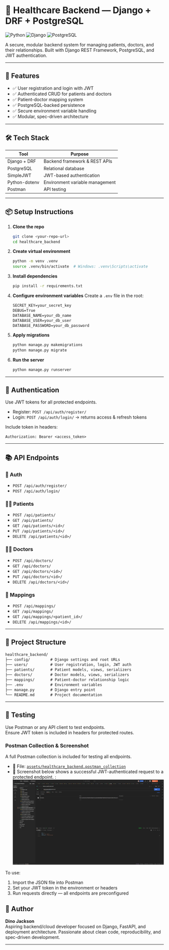# 🏥 Healthcare Backend — Django + DRF + PostgreSQL

![Python](https://img.shields.io/badge/Python-3.11-blue)
![Django](https://img.shields.io/badge/Django-4.2-green)
![PostgreSQL](https://img.shields.io/badge/PostgreSQL-15.3-blue)


A secure, modular backend system for managing patients, doctors, and their relationships. Built with Django REST Framework, PostgreSQL, and JWT authentication.

---

## 🚀 Features

- ✅ User registration and login with JWT
- ✅ Authenticated CRUD for patients and doctors
- ✅ Patient-doctor mapping system
- ✅ PostgreSQL-backed persistence
- ✅ Secure environment variable handling
- ✅ Modular, spec-driven architecture

---

## 🛠️ Tech Stack

| Tool | Purpose |
|------|--------|
| Django + DRF | Backend framework & REST APIs |
| PostgreSQL | Relational database |
| SimpleJWT | JWT-based authentication |
| Python-dotenv | Environment variable management |
| Postman | API testing |

---

## 📦 Setup Instructions

1. **Clone the repo**
   ```bash
   git clone <your-repo-url>
   cd healthcare_backend
   ```

2. **Create virtual environment**
   ```bash
   python -m venv .venv
   source .venv/bin/activate  # Windows: .venv\Scripts\activate
   ```

3. **Install dependencies**
   ```bash
   pip install -r requirements.txt
   ```

4. **Configure environment variables**
   Create a `.env` file in the root:
   ```env
   SECRET_KEY=your_secret_key
   DEBUG=True
   DATABASE_NAME=your_db_name
   DATABASE_USER=your_db_user
   DATABASE_PASSWORD=your_db_password
   ```

5. **Apply migrations**
   ```bash
   python manage.py makemigrations
   python manage.py migrate
   ```

6. **Run the server**
   ```bash
   python manage.py runserver
   ```

---

## 🔐 Authentication

Use JWT tokens for all protected endpoints.

- Register: `POST /api/auth/register/`
- Login: `POST /api/auth/login/` → returns access & refresh tokens

Include token in headers:
```http
Authorization: Bearer <access_token>
```

---

## 📚 API Endpoints

### 👤 Auth
- `POST /api/auth/register/`
- `POST /api/auth/login/`

### 🧑‍⚕️ Patients
- `POST /api/patients/`
- `GET /api/patients/`
- `GET /api/patients/<id>/`
- `PUT /api/patients/<id>/`
- `DELETE /api/patients/<id>/`

### 👨‍⚕️ Doctors
- `POST /api/doctors/`
- `GET /api/doctors/`
- `GET /api/doctors/<id>/`
- `PUT /api/doctors/<id>/`
- `DELETE /api/doctors/<id>/`

### 🔗 Mappings
- `POST /api/mappings/`
- `GET /api/mappings/`
- `GET /api/mappings/<patient_id>/`
- `DELETE /api/mappings/<id>/`

---

## 📁 Project Structure

```
healthcare_backend/
├── config/         # Django settings and root URLs
├── users/          # User registration, login, JWT auth
├── patients/       # Patient models, views, serializers
├── doctors/        # Doctor models, views, serializers
├── mappings/       # Patient-doctor relationship logic
├── .env            # Environment variables
├── manage.py       # Django entry point
└── README.md       # Project documentation
```

---

## 🧪 Testing

Use Postman or any API client to test endpoints.  
Ensure JWT token is included in headers for protected routes.

###  Postman Collection & Screenshot

A full Postman collection is included for testing all endpoints.

- 📁 File: [`assets/healthcare_backend.postman_collection`](assets/healthcare_backend.postman_collection)
- 📸 Screenshot below shows a successful JWT-authenticated request to a protected endpoint.
: ![JWT Test in Postman](assets/Testing.png)

To use:
1. Import the JSON file into Postman
2. Set your JWT token in the environment or headers
3. Run requests directly — all endpoints are preconfigured

## 🧠 Author

**Dino Jackson**  
Aspiring backend/cloud developer focused on Django, FastAPI, and deployment architecture. Passionate about clean code, reproducibility, and spec-driven development.

---
